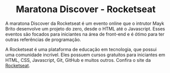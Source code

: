 <h1 align="center">Maratona Discover - Rocketseat</h1>
<p>A maratona Discover da Rocketseat é um evento online que o intrutor Mayk Brito desenvolve um projeto do zero, desde o HTML até o Javascript. Esses eventos são focados para iniciantes na área de front-end e é ótimo para ter outras referências de programação.</p>
<p>A Rocketseat é uma plataforma de educação em tecnologia, que possui uma comunidade incrível. Eles possuem cursos gratuitos para iniciantes em HTML, CSS, Javascript, Git, GitHub e muitos outros. Confira o site da <a href="https://rocketseat.com.br/">Rocketseat</a>.</p>